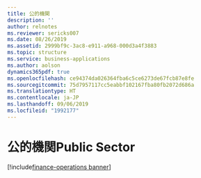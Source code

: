 ```yaml
---
title: 公的機関
description: ''
author: relnotes
ms.reviewer: sericks007
ms.date: 08/26/2019
ms.assetid: 2999bf9c-3ac8-e911-a968-000d3a4f3883
ms.topic: structure
ms.service: business-applications
ms.author: aolson
dynamics365pdf: true
ms.openlocfilehash: ce94374da026364fba6c5ce6273de67fcb87e8fe
ms.sourcegitcommit: 75d7957117cc5eabbf102167fba80fb2072d686a
ms.translationtype: HT
ms.contentlocale: ja-JP
ms.lasthandoff: 09/06/2019
ms.locfileid: "1992177"
---
```

# <a name="public-sector"></a><span data-ttu-id="06119-102">公的機関</span><span class="sxs-lookup"><span data-stu-id="06119-102">Public Sector</span></span>

[!include[finance-operations banner](../includes/finance-operations.md)]

<!--structure start-->

<!--structure end-->



